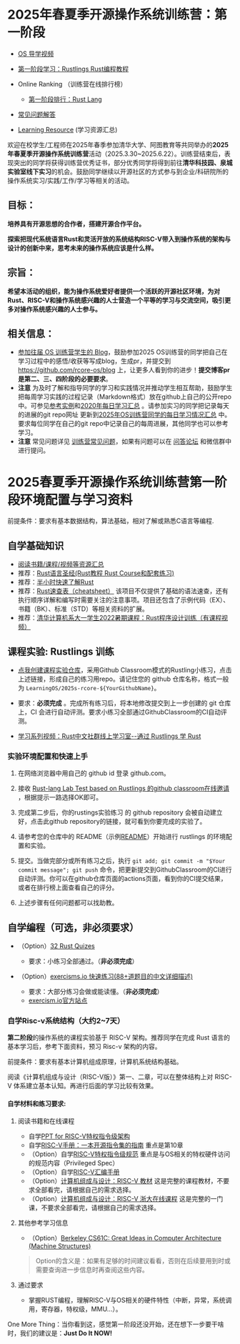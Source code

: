 # 2025年春夏季开源操作系统训练营：第一阶段

- [OS 导学视频](https://opencamp.cn/os2edu/camp/2025spring/stage/0?tab=video)
- [第一阶段学习：Rustlings Rust编程教程](https://classroom.github.com/a/S8vP0lDr)
- Online Ranking （训练营在线排行榜）
  - [第一阶段排行：Rust Lang](https://opencamp.cn/os2edu/camp/2025spring/stage/1?tab=rank)

- [常见问题解答](./QA.md)
- [Learning Resource](./relatedinfo.md) (学习资源汇总)

欢迎在校学生/工程师在2025年春季参加清华大学、阿图教育等共同举办的**2025年春夏季开源操作系统训练营**活动（2025.3.30~2025.6.22）。训练营结束后，表现突出的同学将获得训练营优秀证书，部分优秀同学将得到前往**清华科技园、泉城实验室线下实习**的机会。鼓励同学继续以开源社区的方式参与到企业/科研院所的操作系统实习/实践/工作/学习等相关的活动。

## 目标：

**培养具有开源思想的合作者，搭建开源合作平台。**

**探索把现代系统语言Rust和灵活开放的系统结构RISC-V带入到操作系统的架构与设计的创新中来，思考未来的操作系统应该是什么样。**

## 宗旨：

**希望本活动的组织，能为操作系统爱好者提供一个活跃的开源社区环境，为对Rust、RISC-V和操作系统感兴趣的人士营造一个平等的学习与交流空间，吸引更多对操作系统感兴趣的人士参与。**

## 相关信息：

- [参加往届 OS 训练营学生的 Blog](https://rcore-os.github.io/blog/)，鼓励参加2025 OS训练营的同学把自己在学习过程中的感悟/收获等写成blog，生成pr，并提交到 <https://github.com/rcore-os/blog> 上，让更多人看到你的进步！**提交博客pr是第二、三、四阶段的必要要求**。
- **注意** 为及时了解和指导同学的学习和实践情况并推动学生相互帮助，鼓励学生把每周学习实践的过程记录（Markdown格式）放在github上自己的公开repo中。可参见[参考实例](https://github.com/GCYYfun/DailySchedule)和[2020年每日学习汇总](https://github.com/rcore-os/rCore-Tutorial/issues/18 ) 。请参加实习的同学把记录每天的进展的git repo网址 更新到[2025年OS训练营同学的每日学习情况汇总](https://github.com/LearningOS/rust-based-os-comp2025/issues/1) 中。要求每位同学在自己的git repo中记录自己的每周进展，其他同学也可以参考学习。
- **注意** 常见问题详见 [训练营常见问题](https://docs.qq.com/doc/DWFV2eWdaZktvaWVo)，如果有问题可以在 [问答论坛](https://opencamp.cn/os2edu/bbs) 和微信群中进行提问。


# 2025春夏季开源操作系统训练营第一阶段环境配置与学习资料

前提条件：要求有基本数据结构，算法基础，相对了解或熟悉C语言等编程.

## 自学基础知识

   - [阅读书籍/课程/视频等资源汇总](https://github.com/rcore-os/rCore/wiki/study-resource-of-system-programming-in-RUST)
   - 推荐：[Rust语言圣经(Rust教程 Rust Course和配套练习)](https://course.rs/)
   - 推荐：[半小时快速了解Rust](https://fasterthanli.me/articles/a-half-hour-to-learn-rust)
   - 推荐：[Rust速查表（cheatsheet）](https://cheats.rs/) 该项目不仅提供了基础的语法速查，还有执行顺序详解和编写时需要关注的注意事项。项目还包含了示例代码（EX）、书籍（BK）、标准（STD）等相关资料的扩展。
   - 推荐：[清华计算机系大一学生2022暑期课程：Rust程序设计训练（有课程视频）](https://lab.cs.tsinghua.edu.cn/rust/)

## 课程实验: Rustlings 训练

   - [点我创建课程实验仓库](https://classroom.github.com/a/S8vP0lDr)，采用Github Classroom模式的Rustling小练习，点击上述链接，形成自己的练习用repo。请记住您的 github 仓库名称，格式一般为 `LearningOS/2025s-rcore-${YourGithubName}`。

   - 要求：**必须完成** 。完成所有练习后，将本地修改提交到上一步创建的 git 仓库上，CI 会进行自动评测。要求小练习全部通过GithubClassroom的CI自动评测。

   - [学习系列视频：Rust中文社群线上学习室--通过 Rustlings 学 Rust](https://space.bilibili.com/24917186/video)

### 实验环境配置和快速上手

   1. 在网络浏览器中用自己的 github id 登录 github.com。

   2. 接收 [Rust-lang Lab Test based on Rustlings 的github classroom在线邀请](https://classroom.github.com/a/S8vP0lDr)  ，根据提示一路选择OK即可。

   3. 完成第二步后，你的rustings实验练习 的 github repository 会被自动建立好，点击此github repository的链接，就可看到你要完成的实验了。

   4. 请参考您的仓库中的 README（示例[README](https://github.com/LearningOS/rustling-classroom-2025s-rustling-25S-template/blob/main/README.md)）开始进行 rustlings 的环境配置和实验。

   5. 提交。当做完部分或所有练习之后，执行 ``git add; git commit -m "$Your commit message"; git push`` 命令，把更新提交到GithubClassroom的CI进行自动评测。你可以在github仓库页面的actions页面，看到你的CI提交结果，或者在排行榜上面查看自己的评分。
   
   6. 上述步骤有任何问题都可以找助教。


## 自学编程（可选，非必须要求）

   - （Option）[32 Rust Quizes](https://dtolnay.github.io/rust-quiz/1)

     - 要求：小练习全部通过。（**非必须完成**）

   - （Option）[exercisms.io 快速练习(88+道题目的中文详细描述)](http://llever.com/exercism-rust-zh/index.html)

     - 要求：大部分练习会做或能读懂。（**非必须完成**）
     - [exercism.io官方站点](https://exercism.io/)

### 自学Risc-v系统结构（大约2~7天）

**第二阶段**的操作系统的课程实验基于 RISC-V 架构。推荐同学在完成 Rust 语言的基本学习后，参考下面资料，预习 Risc-v 架构的内容。

前提条件：要求有基本计算机组成原理，计算机系统结构基础。

阅读《计算机组成与设计（RISC-V版）》第一、二章，可以在整体结构上对 RISC-V 体系建立基本认知。再进行后面的学习比较有效果。

#### 自学材料和练习要求:

1. 阅读书籍和在线课程

   - 自学[PPT for RISC-V特权指令级架构](https://content.riscv.org/wp-content/uploads/2018/05/riscv-privileged-BCN.v7-2.pdf)
   - 自学[RISC-V手册：一本开源指令集的指南](http://riscvbook.com/chinese/RISC-V-Reader-Chinese-v2p1.pdf) 重点是第10章
   - （Option）自学[RISC-V特权指令级规范](https://riscv.org/technical/specifications/) 重点是与OS相关的特权硬件访问的规范内容（Privileged Spec）
   - （Option）自学[RISC-V汇编手册](https://github.com/riscv-non-isa/riscv-asm-manual/blob/master/riscv-asm.md)
   - （Option）[计算机组成与设计：RISC-V 教材](https://item.jd.com/12887758.html) 这是完整的课程教材，不要求全部看完，请根据自己的需求选择。
   - （Option）[计算机组成与设计：RISC-V 浙大在线课程](http://www.icourse163.org/course/ZJU-1452997167) 这是完整的一门课，不要求全部看完，请根据自己的需求选择。

2. 其他参考学习信息

   - （Option）[Berkeley CS61C: Great Ideas in Computer Architecture (Machine Structures)](http://www-inst.eecs.berkeley.edu/~cs61c/sp18/)

   > Option的含义是：如果有足够的时间建议看看，否则在后续要用到时或需要查询进一步信息时再查阅这些内容。

3. 通过要求

   - 掌握RUST编程，理解RISC-V与OS相关的硬件特性（中断，异常，系统调用，寄存器，特权级，MMU...）。

One More Thing：当你看到这，感觉第一阶段还没开始，还在想下一步要干啥时，我们的建议是：**Just Do It NOW!**
